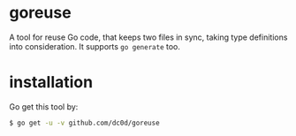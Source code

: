 # goreuse
A tool for reuse Go code, that keeps two files in sync, taking type definitions into consideration. It supports `go generate` too.

# installation

Go get this tool by:

```bash
$ go get -u -v github.com/dc0d/goreuse
```
